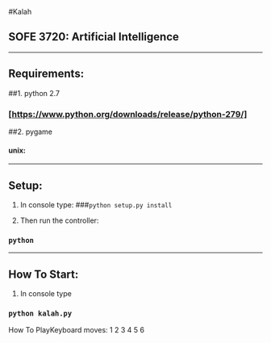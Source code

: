 #Kalah


SOFE 3720: Artificial Intelligence
----------------------------------


---


Requirements:
-------------

##1.  python 2.7

### [https://www.python.org/downloads/release/python-279/]
  
##2.  pygame
  
#### unix:



---


Setup:
------

1. In console type:
###`python setup.py install`


2. Then run the controller:
###  `python `



***


How To Start:
-------------

1. In console type
### `python kalah.py`

How To PlayKeyboard moves: 1 2 3 4 5 6

